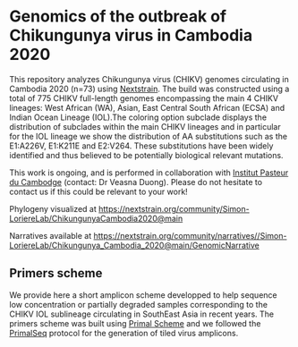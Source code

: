 # Genomics of the outbreak of Chikungunya virus in Cambodia 2020

This repository analyzes Chikungunya virus (CHIKV) genomes circulating in Cambodia 2020 (n=73) using [Nextstrain](https://nextstrain.org/).
The build was constructed using a total of 775 CHIKV full-length genomes encompassing the main 4 CHIKV lineages: West African (WA), Asian, East Central South African (ECSA) and Indian Ocean Lineage (IOL).The coloring option subclade displays the distribution of subclades within the main CHIKV lineages and in particular for the IOL lineage we show the distribution of AA substitutions such as the E1:A226V, E1:K211E and E2:V264. These substitutions have been widely identified and thus believed to be potentially biological relevant mutations.

This work is ongoing, and is performed in collaboration with [Institut Pasteur du Cambodge](https://www.pasteur-kh.org/) (contact: Dr Veasna Duong). Please do not hesitate to contact us if this could be relevant to your work!

Phylogeny visualized at https://nextstrain.org/community/Simon-LoriereLab/ChikungunyaCambodia2020@main

Narratives available at https://nextstrain.org/community/narratives//Simon-LoriereLab/Chikungunya_Cambodia_2020@main/GenomicNarrative


## Primers scheme

We provide here a short amplicon scheme developped to help sequence low concentration or partially degraded samples corresponding to the CHIKV IOL sublineage circulating in SouthEast Asia in recent years.
The primers scheme was built using [Primal Scheme](https://primalscheme.com/) and we followed the [PrimalSeq](https://www.protocols.io/view/primalseq-generation-of-tiled-virus-amplicons-for-bez7jf9n) protocol for the generation of tiled virus amplicons.
